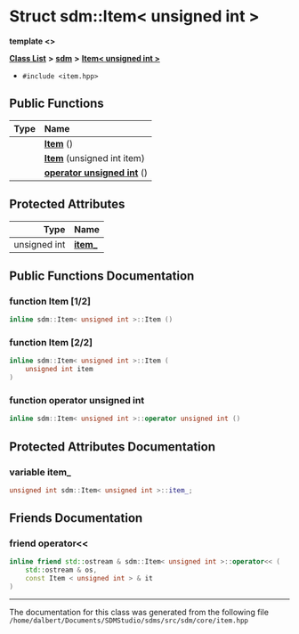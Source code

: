 
<NavBar active_item_id="2"/>

# Struct sdm::Item&lt; unsigned int &gt;

**template &lt;&gt;**


[**Class List**](annotated.md) **>** [**sdm**](namespacesdm.md) **>** [**Item&lt; unsigned int &gt;**](structsdm_1_1Item_3_01unsigned_01int_01_4.md)





* `#include <item.hpp>`















## Public Functions

| Type | Name |
| ---: | :--- |
|   | [**Item**](structsdm_1_1Item_3_01unsigned_01int_01_4.md#function-item-1-2) () <br> |
|   | [**Item**](structsdm_1_1Item_3_01unsigned_01int_01_4.md#function-item-2-2) (unsigned int item) <br> |
|   | [**operator unsigned int**](structsdm_1_1Item_3_01unsigned_01int_01_4.md#function-operator-unsigned-int) () <br> |




## Protected Attributes

| Type | Name |
| ---: | :--- |
|  unsigned int | [**item\_**](structsdm_1_1Item_3_01unsigned_01int_01_4.md#variable-item-)  <br> |




## Public Functions Documentation


### function Item [1/2]


```cpp
inline sdm::Item< unsigned int >::Item () 
```



### function Item [2/2]


```cpp
inline sdm::Item< unsigned int >::Item (
    unsigned int item
) 
```



### function operator unsigned int 


```cpp
inline sdm::Item< unsigned int >::operator unsigned int () 
```


## Protected Attributes Documentation


### variable item\_ 


```cpp
unsigned int sdm::Item< unsigned int >::item_;
```

## Friends Documentation



### friend operator&lt;&lt; 


```cpp
inline friend std::ostream & sdm::Item< unsigned int >::operator<< (
    std::ostream & os,
    const Item < unsigned int > & it
) 
```



------------------------------
The documentation for this class was generated from the following file `/home/dalbert/Documents/SDMStudio/sdms/src/sdm/core/item.hpp`
